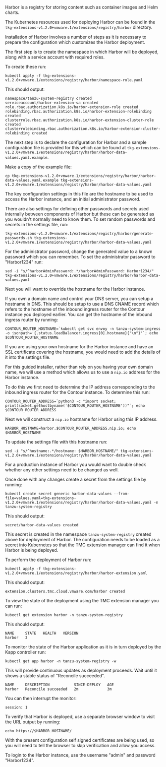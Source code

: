 Harbor is a registry for storing content such as container images and Helm charts.

The Kubernetes resources used for deploying Harbor can be found in the ``tkg-extensions-v1.2.0+vmware.1/extensions/registry/harbor`` directory.

Installation of Harbor involves a number of steps as it is necessary to prepare the configuration which customizes the Harbor deployment.

The first step is to create the namespace in which Harbor will be deployed, along with a service account with required roles.

To create these run:

```execute-1
kubectl apply -f tkg-extensions-v1.2.0+vmware.1/extensions/registry/harbor/namespace-role.yaml
```

This should output:

```
namespace/tanzu-system-registry created
serviceaccount/harbor-extension-sa created
role.rbac.authorization.k8s.io/harbor-extension-role created
rolebinding.rbac.authorization.k8s.io/harbor-extension-rolebinding created
clusterrole.rbac.authorization.k8s.io/harbor-extension-cluster-role created
clusterrolebinding.rbac.authorization.k8s.io/harbor-extension-cluster-rolebinding created
```

The next step is to declare the configuration for Harbor and a sample configuration file is provided for this which can be found at ``tkg-extensions-v1.2.0+vmware.1/extensions/registry/harbor/harbor-data-values.yaml.example``.

Make a copy of the example file:

```execute-1
cp tkg-extensions-v1.2.0+vmware.1/extensions/registry/harbor/harbor-data-values.yaml.example tkg-extensions-v1.2.0+vmware.1/extensions/registry/harbor/harbor-data-values.yaml
```

The key configuration settings in this file are the hostname to be used to access the Harbor instance, and an initial administrator password.

There are also settings for defining other passwords and secrets used internally between components of Harbor but these can be generated as you wouldn't normally need to know them. To set random passwords and secrets in the settings file, run:

```execute-1
tkg-extensions-v1.2.0+vmware.1/extensions/registry/harbor/generate-passwords.sh tkg-extensions-v1.2.0+vmware.1/extensions/registry/harbor/harbor-data-values.yaml
```

For the administrator password, change the generated value to a known password which you can remember. To set the administrator password to "Harbor1234" run:

```execute-1
sed -i "s/^harborAdminPassword:.*/harborAdminPassword: Harbor1234/" tkg-extensions-v1.2.0+vmware.1/extensions/registry/harbor/harbor-data-values.yaml
```

Next you will want to override the hostname for the Harbor instance.

If you own a domain name and control your DNS server, you can setup a hostname in DNS. This should be setup to use a DNS CNAME record which refers to the hostname of the inbound ingress router for the Contour instance you deployed earlier. You can get the hostname of the inbound ingress router by running:

```execute-1
CONTOUR_ROUTER_HOSTNAME=`kubectl get svc envoy -n tanzu-system-ingress -o jsonpath='{.status.loadBalancer.ingress[0].hostname}{"\n"}'`; echo $CONTOUR_ROUTER_HOSTNAME
```

If you are using your own hostname for the Harbor instance and have an SSL certificate covering the hostname, you would need to add the details of it into the settings file.

For this guided installer, rather than rely on you having your own domain name, we will use a method which allows us to use a ``nip.io`` address for the Harbor instance.

To do this we first need to determine the IP address corresponding to the inbound ingress router for the Contour instance. To determine this run:

```execute-1
CONTOUR_ROUTER_ADDRESS=`python3 -c "import socket; print(socket.gethostbyname('$CONTOUR_ROUTER_HOSTNAME'))"`; echo $CONTOUR_ROUTER_ADDRESS
```

Next we will construct a ``nip.io`` hostname for Harbor using this IP address.

```execute-1
HARBOR_HOSTNAME=harbor.$CONTOUR_ROUTER_ADDRESS.nip.io; echo $HARBOR_HOSTNAME
```

To update the settings file with this hostname run:

```execute-1
sed -i "s/^hostname:.*/hostname: $HARBOR_HOSTNAME/" tkg-extensions-v1.2.0+vmware.1/extensions/registry/harbor/harbor-data-values.yaml
```

For a production instance of Harbor you would want to double check whether any other settings need to be changed as well.

Once done with any changes create a secret from the settings file by running:

```execute-1
kubectl create secret generic harbor-data-values --from-file=values.yaml=tkg-extensions-v1.2.0+vmware.1/extensions/registry/harbor/harbor-data-values.yaml -n tanzu-system-registry
```

This should output:

```
secret/harbor-data-values created
```

This secret is created in the namespace ``tanzu-system-registry`` created above for deployment of Harbor. The configuration needs to be loaded as a secret into Kubernetes so that the TMC extension manager can find it when Harbor is being deployed.

To perform the deployment of Harbor run:

```execute-1
kubectl apply -f tkg-extensions-v1.2.0+vmware.1/extensions/registry/harbor/harbor-extension.yaml
```

This should output:

```
extension.clusters.tmc.cloud.vmware.com/harbor created
```

To view the state of the deployment using the TMC extension manager you can run:

```execute-1
kubectl get extension harbor -n tanzu-system-registry
```

This should output:

```
NAME     STATE   HEALTH   VERSION
harbor   3 
```

To monitor the state of the Harbor application as it is in turn deployed by the Kapp controller run:

```execute-1
kubectl get app harbor -n tanzu-system-registry -w
```

This will provide continuous updates as deployment proceeds. Wait until it shows a stable status of "Reconcile succeeded".

```
NAME     DESCRIPTION           SINCE-DEPLOY   AGE
harbor   Reconcile succeeded   2m             3m
```

You can then interrupt the monitor:

```terminal:interrupt
session: 1
```

To verify that Harbor is deployed, use a separate browser window to visit the URL output by running:

```execute-1
echo https://$HARBOR_HOSTNAME/
```

With the present configuration self signed certificates are being used, so you will need to tell the browser to skip verification and allow you access.

To login to the Harbor instance, use the username "admin" and password "Harbor1234".
